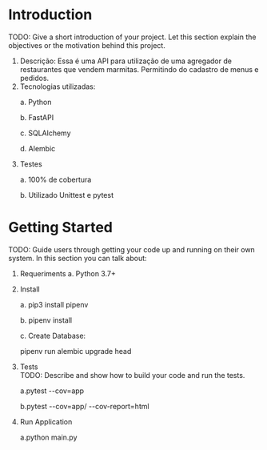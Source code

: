 # Introduction 
TODO: Give a short introduction of your project. Let this section explain the objectives or the motivation behind this project.
1. Descrição:
    Essa é uma API para utilização de uma agregador de  restaurantes que vendem marmitas. Permitindo do cadastro de menus e pedidos.
2. Tecnologias utilizadas:
    <p>a. Python</p>
    <p>b. FastAPI</p>    
    <p>c. SQLAlchemy</p>
    <p>d. Alembic</p>
3. Testes
    <p>a. 100% de cobertura</p>
    <p>b. Utilizado Unittest e pytest</p>
 
# Getting Started
TODO: Guide users through getting your code up and running on their own system. In this section you can talk about:
1.	Requeriments
    a. Python 3.7+

2. Install
    <p>a. pip3 install pipenv</p>
    <p>b. pipenv install</p>
    <p>c. Create Database:</p>
    <p>  pipenv run alembic upgrade head</p>
    
3. Tests    
TODO: Describe and show how to build your code and run the tests.
    <p>a.pytest --cov=app</p> 
    <p>b.pytest --cov=app/ --cov-report=html</p>
    
4. Run Application
    <p>a.python main.py</p>